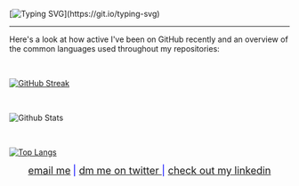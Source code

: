[![Typing SVG](https://readme-typing-svg.herokuapp.com?color=%2336BCF7&center=false&vCenter=true&width=800&lines=👋+👋+👋;Hi+there;+I'm+Shahbaj;Welcome+to+My+GitHub+Profile!)](https://git.io/typing-svg)
<hr />
<p>Here's a look at how active I've been on GitHub recently and an overview of the common languages used throughout my repositories:</p>
<br />

[![GitHub Streak](https://github-readme-streak-stats.herokuapp.com?user=shahbajsingh&theme=react&hide_border=false&date_format=j%20M%5B%20Y%5D)](https://git.io/streak-stats)

<br />

![Github Stats](https://github-readme-stats.vercel.app/api?username=shahbajsingh&layout=compact&show_icons=true&theme=react&custom_title=GitHub&nbsp;Stats&include_all_commits=true)

<br />

[![Top Langs](https://github-readme-stats.vercel.app/api/top-langs/?username=shahbajsingh&layout=compact&custom_title=Language&nbsp;Overview&langs_count=8&theme=react)](https://github.com/anuraghazra/github-readme-stats)
<div style="margin-left:auto;margin-right:auto;text-align:center">
      <span class="nowrap" style="color:blue;font-size:18px;"><a href="mailto:shahbajs987@gmail.com?subject=From Github">email me</a></span>
      <span class="nowrap" style="color:blue;font-size:18px;"> | <a href="https://twitter.com/messages/compose?recipient_id=2681523565&text=Hey%20Shahbaj">dm me on twitter </a></span>
      <span class="nowrap" style="color:blue;font-size:18px;"> | <a href="https://www.linkedin.com/in/shahbaj-singh-84b12a202/">check out my linkedin</a></span>
</div>
